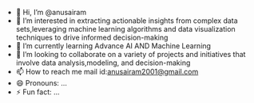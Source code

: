 - 👋 Hi, I’m @anusairam
- 👀 I’m interested in extracting actionable insights from complex data sets,leveraging machine learning algorithms and data visualization techniques to drive informed decision-making
- 🌱 I’m currently learning Advance AI AND Machine Learning
- 💞️ I’m looking to collaborate on a variety of projects and initiatives that involve data analysis,modeling, and decision-making
- 📫 How to reach me mail id:anusairam2001@gmail.com
- 😄 Pronouns: ...
- ⚡ Fun fact: ...

<!---
anusairam/anusairam is a ✨ special ✨ repository because its `README.md` (this file) appears on your GitHub profile.
You can click the Preview link to take a look at your changes.
--->
